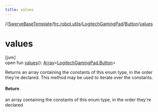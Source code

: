 ```yaml
---
title: values
---
```

//[SwerveBaseTemplate](../../../../index.html)/[frc.robot.utils](../../index.html)/[LogitechGamingPad](../index.html)/[Button](index.html)/[values](values.html)



# values



[jvm]\
open fun [values](values.html)(): [Array](https://kotlinlang.org/api/latest/jvm/stdlib/kotlin/-array/index.html)&lt;[LogitechGamingPad.Button](index.html)&gt;



Returns an array containing the constants of this enum type, in the order they're declared. This method may be used to iterate over the constants.



#### Return



an array containing the constants of this enum type, in the order they're declared




